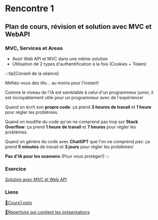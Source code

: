 # Rencontre 1

## Plan de cours, révision et solution avec MVC et WebAPI

### MVC, Services et Areas
- Avoir Web API et MVC dans une même solution
- Utilisation de 2 types d'authentification à la fois (Cookies + Token)

:::tip[Conseil de la séance]

Méfiez-vous des IAs... au moins pour l'instant!

Comme le niveau de l'IA est semblable à celui d'un programmeur junior, il est incroyablement utile pour un programmeur avec de l'expérience!

Quand on écrit son **propre code**: ça prend **3 heures de travail** et **1 heure** pour régler les problèmes.

Quand on modifie du code qu'on ne comprend pas trop sur **Stack Overflow**: ça prend **1 heure de travail** et **7 heures** pour régler les problèmes.

Quand on génère du code avec **ChatGPT** que l'on ne comprend pas: ça prend **5 minutes** de travail et **3 jours** pour régler les problèmes!

**Pas d'IA pour les examens** (Pour vous protéger!)
:::

### Exercice

[Solution avec MVC et Web API](/exercices/MVCEtWebAPI)

### Liens

[🔗Cours1.pptx](https://cegepedouardmontpetit.sharepoint.com/:p:/s/CMT420InformatiqueComitesCours-5W5/EXgLsnAyZVdKtNnYRXcSoaQBEB2PNCwTP2-aVgGvotjmPQ?e=L8J3AS)

[🔗Répertoire qui contient les présentations](https://cegepedouardmontpetit.sharepoint.com/:f:/s/CMT420InformatiqueComitesCours-5W5/Esn6iJzfe9NIlXvuctJhRxwBdztZkK84Ww9uWTvQwTHS7g?e=OxVKEz)


